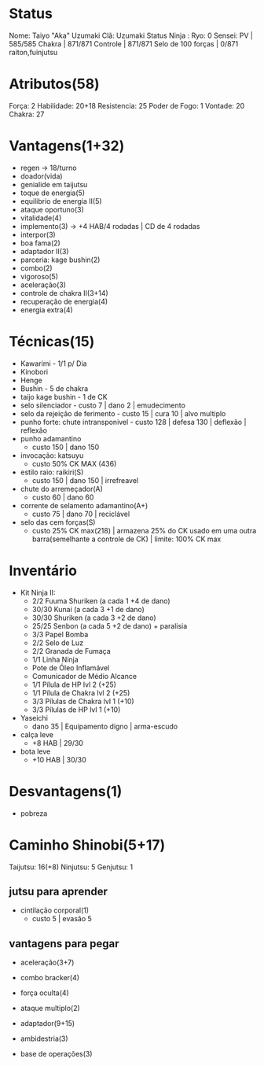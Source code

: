 # Status
Nome: Taiyo "Aka" Uzumaki
Clã:  Uzumaki
Status Ninja : 
Ryo:  0
Sensei: 
PV | 585/585
Chakra | 871/871
Controle | 871/871
Selo de 100 forças | 0/871
raiton,fuinjutsu


# Atributos(58)
Força: 2
Habilidade: 20+18
Resistencia: 25
Poder de Fogo: 1
Vontade: 20
Chakra: 27
# Vantagens(1+32)
- regen -> 18/turno
- doador(vida)
- genialide em taijutsu
- toque de energia(5)
- equilibrio de energia II(5)
- ataque oportuno(3)
- vitalidade(4)
- implemento(3) -> +4 HAB/4 rodadas | CD de 4 rodadas
- interpor(3)
- boa fama(2)
- adaptador II(3)
- parceria: kage bushin(2)
- combo(2)
- vigoroso(5)
- aceleração(3)
- controle de chakra II(3+14)
- recuperação de energia(4)
- energia extra(4)
# Técnicas(15)
- Kawarimi - 1/1 p/ Dia
- Kinobori
- Henge
- Bushin - 5 de chakra
- taijo kage bushin - 1 de CK 
- selo silenciador
	  - custo 7 | dano 2 | emudecimento
- selo da rejeição de ferimento
	  - custo 15 | cura 10 | alvo multiplo
- punho forte: chute intransponivel
	  - custo 128 | defesa 130 | deflexão | reflexão
- punho adamantino
	 - custo 150 | dano 150 
- invocação: katsuyu
	- custo 50% CK MAX (436)
- estilo raio: raikiri(S)
	 - custo 150 | dano 150 | irrefreavel
- chute do arremeçador(A)
	- custo 60 | dano 60
- corrente de selamento adamantino(A+)
	- custo 75 | dano 70 | reciclável
- selo das cem forças(S)
    - custo 25% CK max(218) | armazena 25% do CK usado em uma outra barra(semelhante a controle de CK) | limite: 100% CK max
# Inventário
- Kit Ninja II:
	- 2/2 Fuuma Shuriken (a cada 1 +4 de dano)
	- 30/30 Kunai (a cada 3 +1 de dano)
	- 30/30 Shuriken (a cada 3 +2 de dano)
	- 25/25 Senbon (a cada 5 +2 de dano) + paralisia
	- 3/3 Papel Bomba
	- 2/2 Selo de Luz
	- 2/2 Granada de Fumaça
	- 1/1 Linha Ninja
	- Pote de Óleo Inflamável
	- Comunicador de Médio Alcance
	- 1/1 Pílula de HP lvl 2 (+25)
	- 1/1 Pílula de Chakra lvl 2 (+25)
	- 3/3 Pílulas de Chakra lvl 1 (+10)
	- 3/3 Pílulas de HP lvl 1 (+10)
- Yaseichi
	- dano 35 | Equipamento digno | arma-escudo
- calça leve
	- +8 HAB | 29/30
- bota leve
	- +10 HAB | 30/30

# Desvantagens(1)
- pobreza
# Caminho Shinobi(5+17) 
Taijutsu: 16(+8)
Ninjutsu: 5
Genjutsu: 1
## jutsu para aprender
- cintilação corporal(1)
    - custo 5 | evasão 5

## vantagens para pegar
- aceleração(3+7)
- combo bracker(4)
- força oculta(4)
- ataque multiplo(2)

- adaptador(9+15)
- ambidestria(3)
- base de operações(3)